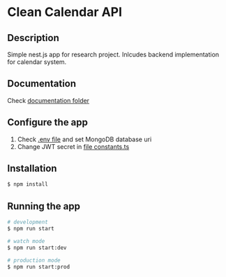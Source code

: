 # Clean Calendar API

## Description
Simple nest.js app for research project. Inlcudes backend implementation for calendar system.

## Documentation

Check [documentation folder](https://github.com/BKopysc/calendar-app-nest-js/tree/master/api-documentation)

## Configure the app
1. Check [.env file](https://github.com/BKopysc/calendar-app-nest-js/blob/master/.env) and set MongoDB database uri
2. Change JWT secret in [file constants.ts](https://github.com/BKopysc/calendar-app-nest-js/blob/master/src/authentication/constants.ts)

## Installation

```bash
$ npm install
```

## Running the app

```bash
# development
$ npm run start

# watch mode
$ npm run start:dev

# production mode
$ npm run start:prod
```

